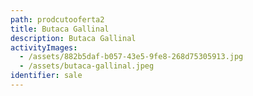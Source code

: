 ```yaml
---
path: prodcutooferta2
title: Butaca Gallinal
description: Butaca Gallinal
activityImages:
  - /assets/882b5daf-b057-43e5-9fe8-268d75305913.jpg
  - /assets/butaca-gallinal.jpeg
identifier: sale
---
```


